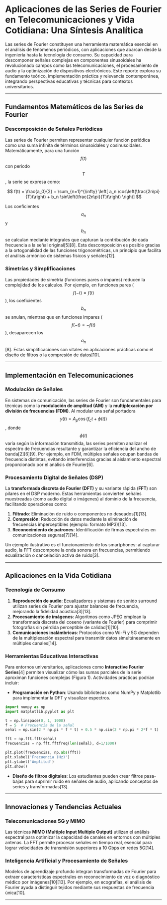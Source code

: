 # Aplicaciones de las Series de Fourier en Telecomunicaciones y Vida Cotidiana: Una Síntesis Analítica  

Las series de Fourier constituyen una herramienta matemática esencial en el análisis de fenómenos periódicos, con aplicaciones que abarcan desde la ingeniería hasta la tecnología de consumo. Su capacidad para descomponer señales complejas en componentes sinusoidales ha revolucionado campos como las telecomunicaciones, el procesamiento de audio y la optimización de dispositivos electrónicos. Este reporte explora su fundamento teórico, implementación práctica y relevancia contemporánea, integrando perspectivas educativas y técnicas para contextos universitarios.  

---

## Fundamentos Matemáticos de las Series de Fourier  

### Descomposición de Señales Periódicas  
Las series de Fourier permiten representar cualquier función periódica como una suma infinita de términos sinusoidales y cosinusoidales. Matemáticamente, para una función $$ f(t) $$ con periodo $$ T $$, la serie se expresa como:  

$$
f(t) = \frac{a_0}{2} + \sum_{n=1}^{\infty} \left[ a_n \cos\left(\frac{2n\pi}{T}t\right) + b_n \sin\left(\frac{2n\pi}{T}t\right) \right]
$$  

Los coeficientes $$ a_n $$ y $$ b_n $$ se calculan mediante integrales que capturan la contribución de cada frecuencia a la señal original[5][8]. Esta descomposición es posible gracias a la ortogonalidad de las funciones trigonométricas, un principio que facilita el análisis armónico de sistemas físicos y señales[12].  

### Simetrías y Simplificaciones  
Las propiedades de simetría (funciones pares o impares) reducen la complejidad de los cálculos. Por ejemplo, en funciones pares ($$ f(-t) = f(t) $$), los coeficientes $$ b_n $$ se anulan, mientras que en funciones impares ($$ f(-t) = -f(t) $$), desaparecen los $$ a_n $$[8]. Estas simplificaciones son vitales en aplicaciones prácticas como el diseño de filtros o la compresión de datos[10].  

---

## Implementación en Telecomunicaciones  

### Modulación de Señales  
En sistemas de comunicación, las series de Fourier son fundamentales para técnicas como la **modulación de amplitud (AM)** y la **multiplexación por división de frecuencias (FDM)**. Al modular una señal portadora $$ y(t) = A_p \cos(f_c t + \phi(t)) $$, donde $$ \phi(t) $$ varía según la información transmitida, las series permiten analizar el espectro de frecuencias resultante y garantizar la eficiencia del ancho de banda[2][6][9]. Por ejemplo, en FDM, múltiples señales ocupan bandas de frecuencia distintas, evitando interferencias gracias al aislamiento espectral proporcionado por el análisis de Fourier[6].  

### Procesamiento Digital de Señales (DSP)  
La **transformada discreta de Fourier (DFT)** y su variante rápida (**FFT**) son pilares en el DSP moderno. Estas herramientas convierten señales muestreadas (como audio digital o imágenes) al dominio de la frecuencia, facilitando operaciones como:  
1. **Filtrado**: Eliminación de ruido o componentes no deseados[1][13].  
2. **Compresión**: Reducción de datos mediante la eliminación de frecuencias imperceptibles (ejemplo: formato MP3)[13].  
3. **Reconocimiento de patrones**: Identificación de firmas espectrales en comunicaciones seguras[7][14].  

Un ejemplo ilustrativo es el funcionamiento de los smartphones: al capturar audio, la FFT descompone la onda sonora en frecuencias, permitiendo ecualización o cancelación activa de ruido[3].  

---

## Aplicaciones en la Vida Cotidiana  

### Tecnología de Consumo  
1. **Reproducción de audio**: Ecualizadores y sistemas de sonido surround utilizan series de Fourier para ajustar balances de frecuencia, mejorando la fidelidad acústica[3][13].  
2. **Procesamiento de imágenes**: Algoritmos como JPEG emplean la transformada discreta del coseno (variante de Fourier) para comprimir fotografías sin pérdida perceptible de calidad[1][10].  
3. **Comunicaciones inalámbricas**: Protocolos como Wi-Fi y 5G dependen de la multiplexación espectral para transmitir datos simultáneamente en múltiples canales[14].  

### Herramientas Educativas Interactivas  
Para entornos universitarios, aplicaciones como **Interactive Fourier Series**[4] permiten visualizar cómo las sumas parciales de la serie aproximan funciones complejas (Figura 1). Actividades prácticas podrían incluir:  
- **Programación en Python**: Usando bibliotecas como NumPy y Matplotlib para implementar la DFT y visualizar espectros.  
```python
import numpy as np
import matplotlib.pyplot as plt

t = np.linspace(0, 1, 1000)
f = 5  # Frecuencia de la señal
señal = np.sin(2 * np.pi * f * t) + 0.5 * np.sin(2 * np.pi * 2*f * t)

fft = np.fft.fft(señal)
frecuencias = np.fft.fftfreq(len(señal), d=1/1000)

plt.plot(frecuencias, np.abs(fft))
plt.xlabel('Frecuencia (Hz)')
plt.ylabel('Amplitud')
plt.show()
```
- **Diseño de filtros digitales**: Los estudiantes pueden crear filtros pasa-bajas para suprimir ruido en señales de audio, aplicando conceptos de series y transformadas[13].  

---

## Innovaciones y Tendencias Actuales  

### Telecomunicaciones 5G y MIMO  
Las técnicas **MIMO (Multiple Input Multiple Output)** utilizan el análisis espectral para optimizar la capacidad de canales en entornos con múltiples antenas. La FFT permite procesar señales en tiempo real, esencial para lograr velocidades de transmisión superiores a 10 Gbps en redes 5G[14].  

### Inteligencia Artificial y Procesamiento de Señales  
Modelos de aprendizaje profundo integran transformadas de Fourier para extraer características espectrales en reconocimiento de voz o diagnóstico médico por imágenes[10][13]. Por ejemplo, en ecografías, el análisis de Fourier ayuda a distinguir tejidos mediante sus respuestas de frecuencia única[10].  

---

